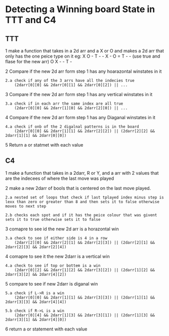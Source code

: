 # Detecting a Winning board State in TTT and C4

## TTT

1 make a function that takes in a 2d arr and a X or O and makes a 2d arr that only has the one peice type on it
eg: 
   X O -     T - -
   X - O  =  T - -   (use true and flase for the new arr)
   O X -     - T -

2 Compare if the new 2d arr form step 1 has any hoarazontal winstates in it

    2.a check if any of the 3 arrs have all the indecies true
        (2darr[0][0] && 2darr[0][1] && 2darr[0][2]) || ...

3 Compare if the new 2d arr form step 1 has any vertical winstates in it

    3.a check if in each arr the same index are all true 
        (2darr[0][0] && 2darr[1][0] && 2darr[2][0]) || ...

4 Compare if the new 2d arr form step 1 has any Diaganal winstates in it

    4.a check if onb of the 2 digalnal patterns is in the board
        (2darr[0][0] && 2darr[1][1] && 2darr[2][2]) || (2darr[2][2] && 2darr[1][1] && 2darr[0][0])

5 Return a or statmet with each value

## C4

1 make a function that takes in a 2darr, R or Y, and a arr with 2 values that are the indecees of where the last move was played

2 make a new 2darr of bools that is centered on the last move played.

    2.a nested set of loops that check if last tplayed index minus step is lexx than zero or greater than 8 and then sets it to false otherwise moves to next step

    2.b checks each spot and if it has the peice colour that was givent sets it to true otherwise sets it to false

3 comapre to see id the new 2d arr is a horazontal win

    3.a check to see if either side is 4 in a row
        (2darr[2][0] && 2darr[2][1] && 2darr[2][3]) || (2darr[2][1] && 2darr[2][3] && 2darr[2][4])

4 comapre to see it the new 2darr is a vertical win

    4.a check to see if top or bottem is a win
        (2darr[0][2] && 2darr[1][2] && 2darr[3][2]) || (2darr[1][2] && 2darr[3][2] && 2darr[4][2])

5 compare to see if new 2darr is diganal win

    5.a check if L->R is a win
        (2darr[0][0] && 2darr[1][1] && 2darr[3][3]) || (2darr[1][1] && 2darr[3][3] && 2darr[4][4])

    5.b check if R->L is a win
        (2darr[0][4] && 2darr[1][3] && 2darr[3][1]) || (2darr[1][3] && 2darr[3][1] && 2darr[4][0])

6 return a or statement with each value
